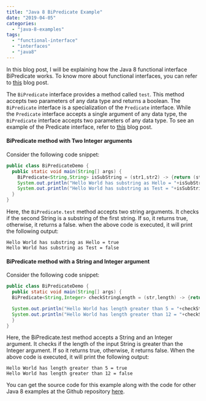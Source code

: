 ```yaml
---
title: "Java 8 BiPredicate Example"
date: "2019-04-05"
categories: 
  - "java-8-examples"
tags: 
  - "functional-interface"
  - "interfaces"
  - "java8"
---
```


In this blog post, I will be explaining how the Java 8 functional interface BiPredicate works. To know more about functional interfaces, you can refer to [this](https://reshmabidikar.github.io/2019/03/java-8-functional-interface.html) blog post.

The `BiPredicate` interface provides a method called `test`. This method accepts two parameters of any data type and returns a boolean. The `BiPredicate` interface is a specialization of the `Predicate` interface. While the `Predicate` interface accepts a single argument of any data type, the `BiPredicate` interface accepts two parameters of any data type. To see an example of the Predicate interface, refer to [this](https://reshmabidikar.github.io/2018/10/java-8-predicate-example.html) blog post.

#### BiPredicate method with Two Integer arguments

Consider the following code snippet:

````java
public class BiPredicateDemo { 
  public static void main(String[] args) { 
    BiPredicate<String,String> isSubString = (str1,str2) -> {return (str1.indexOf(str2)>0 || str1.startsWith(str2));}; 
    System.out.println("Hello World has substring as Hello = "+isSubString.test("Hello World","Hello")); 
    System.out.println("Hello World has substring as Test = "+isSubString.test("Hello World","Test"));
  } 
}
````

Here, the `BiPredicate.test` method accepts two string arguments. It checks if the second String is a substring of the first string. If so, it returns true, otherwise, it returns a false. when the above code is executed, it will print the following output:

```
Hello World has substring as Hello = true
Hello World has substring as Test = false
```

#### BiPredicate method with a String and Integer argument

Consider the following code snippet:

````java
public class BiPredicateDemo { 
  public static void main(String[] args) { 
  BiPredicate<String,Integer> checkStringLength = (str,length) -> {return (str.length() > length) ;};

  System.out.println("Hello World has length greater than 5 = "+checkStringLength.test("Hello World",5)); 
  System.out.println("Hello World has length greater than 12 = "+checkStringLength.test("Hello World",12));
  } 
}
````

Here, the BiPredicate.test method accepts a String and an Integer argument. It checks if the length of the input String is greater than the Integer argument. If so it returns true, otherwise, it returns false. When the above code is executed, it will print the following output:

```
Hello World has length greater than 5 = true 
Hello World has length greater than 12 = false
```

You can get the source code for this example along with the code for other Java 8 examples at the Github repository [here](https://github.com/reshmabidikar/Java8Demo).
